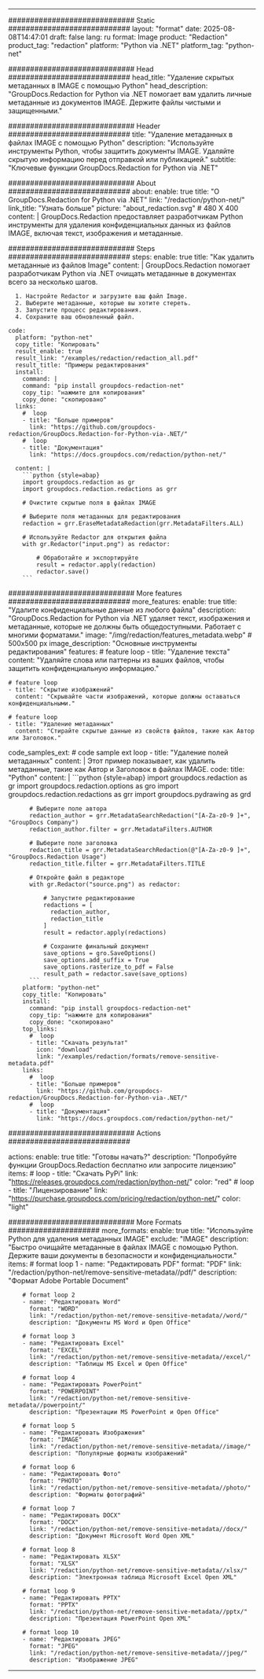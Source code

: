 
---
############################# Static ############################
layout: "format"
date:  2025-08-08T14:47:01
draft: false
lang: ru
format: Image
product: "Redaction"
product_tag: "redaction"
platform: "Python via .NET"
platform_tag: "python-net"

############################# Head ############################
head_title: "Удаление скрытых метаданных в IMAGE с помощью Python"
head_description: "GroupDocs.Redaction for Python via .NET помогает вам удалить личные метаданные из документов IMAGE. Держите файлы чистыми и защищенными."

############################# Header ############################
title: "Удаление метаданных в файлах IMAGE с помощью Python" 
description: "Используйте инструменты Python, чтобы защитить документы IMAGE. Удаляйте скрытую информацию перед отправкой или публикацией."
subtitle: "Ключевые функции GroupDocs.Redaction for Python via .NET" 

############################# About ############################
about:
    enable: true
    title: "О GroupDocs.Redaction for Python via .NET"
    link: "/redaction/python-net/"
    link_title: "Узнать больше"
    picture: "about_redaction.svg" # 480 X 400
    content: |
       GroupDocs.Redaction предоставляет разработчикам Python инструменты для удаления конфиденциальных данных из файлов IMAGE, включая текст, изображения и метаданные.

############################# Steps ############################
steps:
    enable: true
    title: "Как удалить метаданные из файлов Image"
    content: |
      GroupDocs.Redaction помогает разработчикам Python via .NET очищать метаданные в документах всего за несколько шагов.
      
      1. Настройте Redactor и загрузите ваш файл Image.
      2. Выберите метаданные, которые вы хотите стереть.
      3. Запустите процесс редактирования.
      4. Сохраните ваш обновленный файл.
   
    code:
      platform: "python-net"
      copy_title: "Копировать"
      result_enable: true
      result_link: "/examples/redaction/redaction_all.pdf"
      result_title: "Примеры редактирования"
      install:
        command: |
        command: "pip install groupdocs-redaction-net"
        copy_tip: "нажмите для копирования"
        copy_done: "скопировано"
      links:
        #  loop
        - title: "Больше примеров"
          link: "https://github.com/groupdocs-redaction/GroupDocs.Redaction-for-Python-via-.NET/"
        #  loop
        - title: "Документация"
          link: "https://docs.groupdocs.com/redaction/python-net/"
          
      content: |
        ```python {style=abap}
        import groupdocs.redaction as gr
        import groupdocs.redaction.redactions as grr

        # Очистите скрытые поля в файлах IMAGE

        # Выберите поля метаданных для редактирования
        redaction = grr.EraseMetadataRedaction(grr.MetadataFilters.ALL)

        # Используйте Redactor для открытия файла
        with gr.Redactor("input.png") as redactor:

            # Обработайте и экспортируйте
            result = redactor.apply(redaction)
            redactor.save()
        ```            


############################# More features ############################
more_features:
  enable: true
  title: "Удалите конфиденциальные данные из любого файла"
  description: "GroupDocs.Redaction for Python via .NET удаляет текст, изображения и метаданные, которые не должны быть общедоступными. Работает с многими форматами."
  image: "/img/redaction/features_metadata.webp" # 500x500 px
  image_description: "Основные инструменты редактирования"
  features:
    # feature loop
    - title: "Удаление текста"
      content: "Удаляйте слова или паттерны из ваших файлов, чтобы защитить конфиденциальную информацию."

    # feature loop
    - title: "Скрытие изображений"
      content: "Скрывайте части изображений, которые должны оставаться конфиденциальными."

    # feature loop
    - title: "Удаление метаданных"
      content: "Стирайте скрытые данные из свойств файлов, такие как Автор или Заголовок."
      
  code_samples_ext:
    # code sample ext loop
    - title: "Удаление полей метаданных"
      content: |
        Этот пример показывает, как удалить метаданные, такие как Автор и Заголовок в файлах IMAGE.
      code:
        title: "Python"
        content: |
          ```python {style=abap}
          import groupdocs.redaction as gr
          import groupdocs.redaction.options as gro
          import groupdocs.redaction.redactions as grr
          import groupdocs.pydrawing as grd

          # Выберите поле автора
          redaction_author = grr.MetadataSearchRedaction("[A-Za-z0-9 ]+", "GroupDocs Company")
          redaction_author.filter = grr.MetadataFilters.AUTHOR

          # Выберите поле заголовка
          redaction_title = grr.MetadataSearchRedaction(@"[A-Za-z0-9 ]+", "GroupDocs.Redaction Usage")
          redaction_title.filter = grr.MetadataFilters.TITLE

          # Откройте файл в редакторе
          with gr.Redactor("source.png") as redactor:

              # Запустите редактирование
              redactions = [
                redaction_author,
                redaction_title
              ]
              result = redactor.apply(redactions)

              # Сохраните финальный документ
              save_options = gro.SaveOptions()
              save_options.add_suffix = True
              save_options.rasterize_to_pdf = False
              result_path = redactor.save(save_options)
          ```
        platform: "python-net"
        copy_title: "Копировать"
        install:
          command: "pip install groupdocs-redaction-net"
          copy_tip: "нажмите для копирования"
          copy_done: "скопировано"
        top_links:
          #  loop
          - title: "Скачать результат"
            icon: "download"
            link: "/examples/redaction/formats/remove-sensitive-metadata.pdf"
        links:
          #  loop
          - title: "Больше примеров"
            link: "https://github.com/groupdocs-redaction/GroupDocs.Redaction-for-Python-via-.NET/"
          #  loop
          - title: "Документация"
            link: "https://docs.groupdocs.com/redaction/python-net/"


############################# Actions ############################

actions:
  enable: true
  title: "Готовы начать?"
  description: "Попробуйте функции GroupDocs.Redaction бесплатно или запросите лицензию"
  items:
    #  loop
    - title: "Скачать PyPi"
      link: "https://releases.groupdocs.com/redaction/python-net/"
      color: "red"
        #  loop
    - title: "Лицензирование"
      link: "https://purchase.groupdocs.com/pricing/redaction/python-net/"
      color: "light"


############################# More Formats #####################
more_formats:
    enable: true
    title: "Используйте Python для удаления метаданных IMAGE"
    exclude: "IMAGE"
    description: "Быстро очищайте метаданные в файлах IMAGE с помощью Python. Держите ваши документы в безопасности и конфиденциальности."
    items: 
        # format loop 1
        - name: "Редактировать PDF"
          format: "PDF"
          link: "/redaction/python-net/remove-sensitive-metadata//pdf/"
          description: "Формат Adobe Portable Document"

        # format loop 2
        - name: "Редактировать Word"
          format: "WORD"
          link: "/redaction/python-net/remove-sensitive-metadata//word/"
          description: "Документы MS Word и Open Office"
          
        # format loop 3
        - name: "Редактировать Excel"
          format: "EXCEL"
          link: "/redaction/python-net/remove-sensitive-metadata//excel/"
          description: "Таблицы MS Excel и Open Office"

        # format loop 4
        - name: "Редактировать PowerPoint"
          format: "POWERPOINT"
          link: "/redaction/python-net/remove-sensitive-metadata//powerpoint/"
          description: "Презентации MS PowerPoint и Open Office"

        # format loop 5
        - name: "Редактировать Изображения"
          format: "IMAGE"
          link: "/redaction/python-net/remove-sensitive-metadata//image/"
          description: "Популярные форматы изображений"

        # format loop 6
        - name: "Редактировать Фото"
          format: "PHOTO"
          link: "/redaction/python-net/remove-sensitive-metadata//photo/"
          description: "Форматы фотографий"

        # format loop 7
        - name: "Редактировать DOCX"
          format: "DOCX"
          link: "/redaction/python-net/remove-sensitive-metadata//docx/"
          description: "Документ Microsoft Word Open XML"
          
        # format loop 8
        - name: "Редактировать XLSX"
          format: "XLSX"
          link: "/redaction/python-net/remove-sensitive-metadata//xlsx/"
          description: "Электронная таблица Microsoft Excel Open XML"
          
        # format loop 9
        - name: "Редактировать PPTX"
          format: "PPTX"
          link: "/redaction/python-net/remove-sensitive-metadata//pptx/"
          description: "Презентация PowerPoint Open XML"

        # format loop 10
        - name: "Редактировать JPEG"
          format: "JPEG"
          link: "/redaction/python-net/remove-sensitive-metadata//jpeg/"
          description: "Изображение JPEG"


---